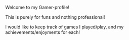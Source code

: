 Welcome to my Gamer-profile!

This is purely for funs and nothing professional! 

I would like to keep track of games I played/play, and my achievements/enjoyments for each!
